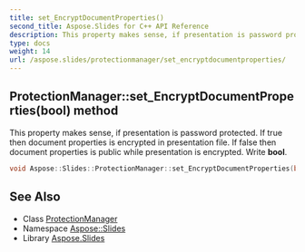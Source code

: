 ```yaml
---
title: set_EncryptDocumentProperties()
second_title: Aspose.Slides for C++ API Reference
description: This property makes sense, if presentation is password protected. If true then document properties is encrypted in presentation file. If false then document properties is public while presentation is encrypted. Write bool.
type: docs
weight: 14
url: /aspose.slides/protectionmanager/set_encryptdocumentproperties/
---
```

## ProtectionManager::set_EncryptDocumentProperties(bool) method


This property makes sense, if presentation is password protected. If true then document properties is encrypted in presentation file. If false then document properties is public while presentation is encrypted. Write **bool**.

```cpp
void Aspose::Slides::ProtectionManager::set_EncryptDocumentProperties(bool value) override
```

## See Also

* Class [ProtectionManager](../)
* Namespace [Aspose::Slides](../../)
* Library [Aspose.Slides](../../../)